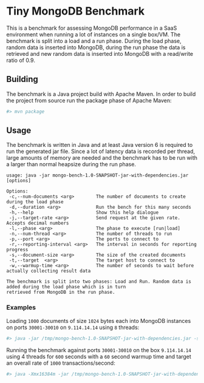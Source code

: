 # Tiny MongoDB Benchmark

This is a benchmark for assessing MongoDB performance in a SaaS environment when running a lot of instances on a single box/VM. The benchmark is split into a load and a run phase. During the load phase, random data is inserted into MongoDB, during the run phase the data is retrieved and new random data is inserted into MongoDB with a read/write ratio of 0.9.

## Building

The benchmark is a Java project build with Apache Maven. In order to build the project from source run the package phase of Apache Maven:
```bash
#> mvn package
```

## Usage

The benchmark is written in Java and at least Java version 6 is required to run the generated jar file. Since a lot of latency data is recorded per thread, large amounts of memory are needed and the benchmark has to be run with a larger than normal heapsize during the run phase.

    usage: java -jar mongo-bench-1.0-SNAPSHOT-jar-with-dependencies.jar [options]

    Options:
     -c,--num-documents <arg>        The number of documents to create during the load phase
     -d,--duration <arg>             Run the bench for this many seconds
     -h,--help                       Show this help dialogue
     -j,--target-rate <arg>          Send request at the given rate. Accepts decimal numbers
     -l,--phase <arg>                The phase to execute [run|load]
     -n,--num-thread <arg>           The number of threads to run
     -p,--port <arg>                 The ports to connect to
     -r,--reporting-interval <arg>   The interval in seconds for reporting progress
     -s,--document-size <arg>        The size of the created documents
     -t,--target  <arg>              The target host to connect to
     -w,--warmup-time <arg>          The number of seconds to wait before actually collecting result data

    The benchmark is split into two phases: Load and Run. Random data is added during the load phase which is in turn
    retrieved from MongoDB in the run phase.


### Examples
Loading `1000` documents of size `1024` bytes each into MongoDB instances on ports `30001-30010` on `9.114.14.14` using `8` threads:
```bash
#> java -jar /tmp/mongo-bench-1.0-SNAPSHOT-jar-with-dependencies.jar -s 1024 -c 1000 -l load -p 30001-30010 -t 9.114.14.14 -n 8
```


Running the benchmark against ports `30001-30010` on the box `9.114.14.14` using 4 threads for `600` seconds with a `60` second warmup time and target an overall rate of `1000` transactions/second:
```bash
#> java -Xmx16384m -jar /tmp/mongo-bench-1.0-SNAPSHOT-jar-with-dependencies.jar -l run -p 30001-30010 -t 9.114.14.14 -n 4 -w 60 -d 600 -j 1000
```